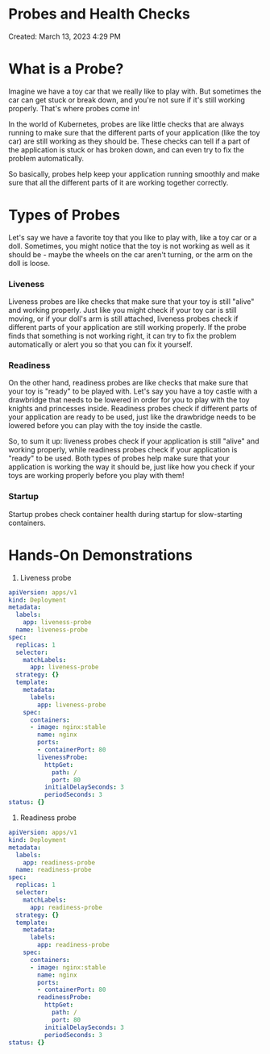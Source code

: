 # Probes and Health Checks

Created: March 13, 2023 4:29 PM

# What is a Probe?

Imagine we have a toy car that we really like to play with. But sometimes the car can get stuck or break down, and you're not sure if it's still working properly. That's where probes come in!

In the world of Kubernetes, probes are like little checks that are always running to make sure that the different parts of your application (like the toy car) are still working as they should be. These checks can tell if a part of the application is stuck or has broken down, and can even try to fix the problem automatically.

So basically, probes help keep your application running smoothly and make sure that all the different parts of it are working together correctly.

# Types of Probes

Let's say we have a favorite toy that you like to play with, like a toy car or a doll. Sometimes, you might notice that the toy is not working as well as it should be - maybe the wheels on the car aren't turning, or the arm on the doll is loose.

### Liveness

Liveness probes are like checks that make sure that your toy is still "alive" and working properly. Just like you might check if your toy car is still moving, or if your doll's arm is still attached, liveness probes check if different parts of your application are still working properly. If the probe finds that something is not working right, it can try to fix the problem automatically or alert you so that you can fix it yourself.

### Readiness

On the other hand, readiness probes are like checks that make sure that your toy is "ready" to be played with. Let's say you have a toy castle with a drawbridge that needs to be lowered in order for you to play with the toy knights and princesses inside. Readiness probes check if different parts of your application are ready to be used, just like the drawbridge needs to be lowered before you can play with the toy inside the castle.

So, to sum it up: liveness probes check if your application is still "alive" and working properly, while readiness probes check if your application is "ready" to be used. Both types of probes help make sure that your application is working the way it should be, just like how you check if your toys are working properly before you play with them!

### Startup

Startup probes check container health during startup for slow-starting containers.

# Hands-On Demonstrations

1. Liveness probe

```yaml
apiVersion: apps/v1
kind: Deployment
metadata:
  labels:
    app: liveness-probe
  name: liveness-probe
spec:
  replicas: 1
  selector:
    matchLabels:
      app: liveness-probe
  strategy: {}
  template:
    metadata:
      labels:
        app: liveness-probe
    spec:
      containers:
      - image: nginx:stable
        name: nginx
        ports:
        - containerPort: 80
        livenessProbe:
          httpGet:
            path: /
            port: 80
          initialDelaySeconds: 3
          periodSeconds: 3
status: {}
```

1. Readiness probe

```yaml
apiVersion: apps/v1
kind: Deployment
metadata:
  labels:
    app: readiness-probe
  name: readiness-probe
spec:
  replicas: 1
  selector:
    matchLabels:
      app: readiness-probe
  strategy: {}
  template:
    metadata:
      labels:
        app: readiness-probe
    spec:
      containers:
      - image: nginx:stable
        name: nginx
        ports:
        - containerPort: 80
        readinessProbe:
          httpGet:
            path: /
            port: 80
          initialDelaySeconds: 3
          periodSeconds: 3
status: {}
```
